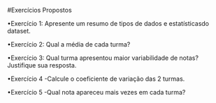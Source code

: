 #Exercícios Propostos

•Exercício 1: Apresente um resumo de tipos de dados e estatísticasdo dataset.

•Exercício 2: Qual a média de cada turma?

•Exercício 3: Qual turma apresentou maior variabilidade de notas? Justifique sua resposta.

•Exercício 4 -Calcule o coeficiente de variação das 2 turmas.

•Exercício 5 -Qual nota apareceu mais vezes em cada turma?
